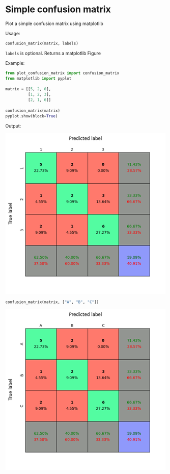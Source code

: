 # Simple confusion matrix

Plot a simple confusion matrix using matplotlib

Usage:
```py
confusion_matrix(matrix, labels)
```
`labels` is optional.
Returns a matplotlib Figure

Example:

```py
from plot_confusion_matrix import confusion_matrix
from matplotlib import pyplot

matrix = [[5, 2, 0],
		  [1, 2, 3],
		  [2, 1, 6]]

confusion_matrix(matrix)
pyplot.show(block=True)
```

Output:

![Result](img/plot.png)

```py
confusion_matrix(matrix, ["A", "B", "C"])
```
![Plot with label](img/plot_label.png)